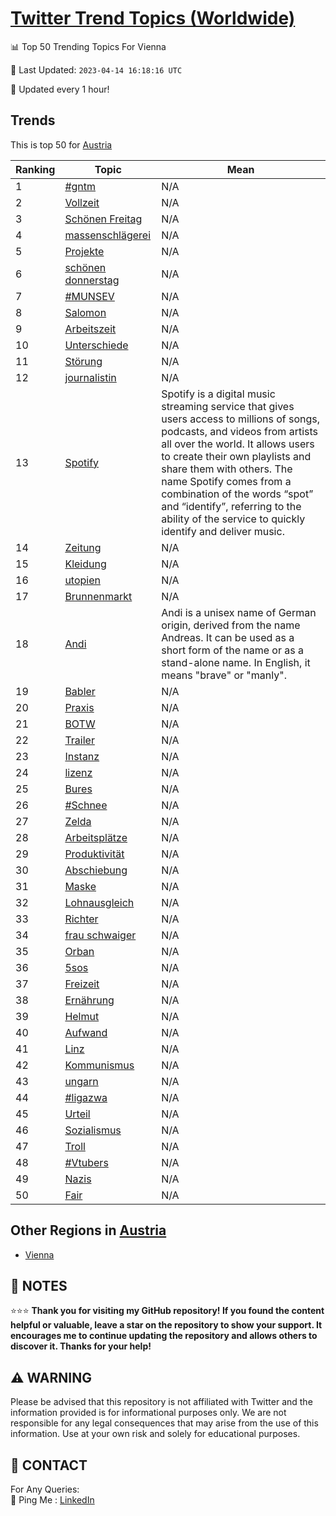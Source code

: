 [Twitter Trend Topics (Worldwide)](https://github.com/ErcinDedeoglu/Twitter-Trend-Topics)
==========


📊 Top 50 Trending Topics For Vienna

📆 Last Updated: `2023-04-14 16:18:16 UTC`

🔧 Updated every 1 hour!


## Trends

This is top 50 for [Austria](</Austria>)

| Ranking | Topic | Mean |
| ------- | ------------ | ------------ |
| 1 | [#gntm](http://twitter.com/search?q=%23gntm) | N/A |
| 2 | [Vollzeit](http://twitter.com/search?q=Vollzeit) | N/A |
| 3 | [Schönen Freitag](http://twitter.com/search?q=Sch%c3%b6nen+Freitag) | N/A |
| 4 | [massenschlägerei](http://twitter.com/search?q=massenschl%c3%a4gerei) | N/A |
| 5 | [Projekte](http://twitter.com/search?q=Projekte) | N/A |
| 6 | [schönen donnerstag](http://twitter.com/search?q=sch%c3%b6nen+donnerstag) | N/A |
| 7 | [#MUNSEV](http://twitter.com/search?q=%23MUNSEV) | N/A |
| 8 | [Salomon](http://twitter.com/search?q=Salomon) | N/A |
| 9 | [Arbeitszeit](http://twitter.com/search?q=Arbeitszeit) | N/A |
| 10 | [Unterschiede](http://twitter.com/search?q=Unterschiede) | N/A |
| 11 | [Störung](http://twitter.com/search?q=St%c3%b6rung) | N/A |
| 12 | [journalistin](http://twitter.com/search?q=journalistin) | N/A |
| 13 | [Spotify](http://twitter.com/search?q=Spotify) | Spotify is a digital music streaming service that gives users access to millions of songs, podcasts, and videos from artists all over the world. It allows users to create their own playlists and share them with others. The name Spotify comes from a combination of the words “spot” and “identify”, referring to the ability of the service to quickly identify and deliver music. |
| 14 | [Zeitung](http://twitter.com/search?q=Zeitung) | N/A |
| 15 | [Kleidung](http://twitter.com/search?q=Kleidung) | N/A |
| 16 | [utopien](http://twitter.com/search?q=utopien) | N/A |
| 17 | [Brunnenmarkt](http://twitter.com/search?q=Brunnenmarkt) | N/A |
| 18 | [Andi](http://twitter.com/search?q=Andi) | Andi is a unisex name of German origin, derived from the name Andreas. It can be used as a short form of the name or as a stand-alone name. In English, it means "brave" or "manly". |
| 19 | [Babler](http://twitter.com/search?q=Babler) | N/A |
| 20 | [Praxis](http://twitter.com/search?q=Praxis) | N/A |
| 21 | [BOTW](http://twitter.com/search?q=BOTW) | N/A |
| 22 | [Trailer](http://twitter.com/search?q=Trailer) | N/A |
| 23 | [Instanz](http://twitter.com/search?q=Instanz) | N/A |
| 24 | [lizenz](http://twitter.com/search?q=lizenz) | N/A |
| 25 | [Bures](http://twitter.com/search?q=Bures) | N/A |
| 26 | [#Schnee](http://twitter.com/search?q=%23Schnee) | N/A |
| 27 | [Zelda](http://twitter.com/search?q=Zelda) | N/A |
| 28 | [Arbeitsplätze](http://twitter.com/search?q=Arbeitspl%c3%a4tze) | N/A |
| 29 | [Produktivität](http://twitter.com/search?q=Produktivit%c3%a4t) | N/A |
| 30 | [Abschiebung](http://twitter.com/search?q=Abschiebung) | N/A |
| 31 | [Maske](http://twitter.com/search?q=Maske) | N/A |
| 32 | [Lohnausgleich](http://twitter.com/search?q=Lohnausgleich) | N/A |
| 33 | [Richter](http://twitter.com/search?q=Richter) | N/A |
| 34 | [frau schwaiger](http://twitter.com/search?q=frau+schwaiger) | N/A |
| 35 | [Orban](http://twitter.com/search?q=Orban) | N/A |
| 36 | [5sos](http://twitter.com/search?q=5sos) | N/A |
| 37 | [Freizeit](http://twitter.com/search?q=Freizeit) | N/A |
| 38 | [Ernährung](http://twitter.com/search?q=Ern%c3%a4hrung) | N/A |
| 39 | [Helmut](http://twitter.com/search?q=Helmut) | N/A |
| 40 | [Aufwand](http://twitter.com/search?q=Aufwand) | N/A |
| 41 | [Linz](http://twitter.com/search?q=Linz) | N/A |
| 42 | [Kommunismus](http://twitter.com/search?q=Kommunismus) | N/A |
| 43 | [ungarn](http://twitter.com/search?q=ungarn) | N/A |
| 44 | [#ligazwa](http://twitter.com/search?q=%23ligazwa) | N/A |
| 45 | [Urteil](http://twitter.com/search?q=Urteil) | N/A |
| 46 | [Sozialismus](http://twitter.com/search?q=Sozialismus) | N/A |
| 47 | [Troll](http://twitter.com/search?q=Troll) | N/A |
| 48 | [#Vtubers](http://twitter.com/search?q=%23Vtubers) | N/A |
| 49 | [Nazis](http://twitter.com/search?q=Nazis) | N/A |
| 50 | [Fair](http://twitter.com/search?q=Fair) | N/A |



## Other Regions in [Austria](</Austria>)

* [Vienna](</Austria/Vienna.md>)



## 📝 NOTES

⭐⭐⭐ **Thank you for visiting my GitHub repository! If you found the content helpful or valuable, leave a star on the repository to show your support. It encourages me to continue updating the repository and allows others to discover it. Thanks for your help!**


## ⚠️ WARNING

Please be advised that this repository is not affiliated with Twitter and the information provided is for informational purposes only. We are not responsible for any legal consequences that may arise from the use of this information. Use at your own risk and solely for educational purposes.


## 📨 CONTACT

 For Any Queries:  
            🏓 Ping Me : [LinkedIn](https://www.linkedin.com/in/ercindedeoglu/)
